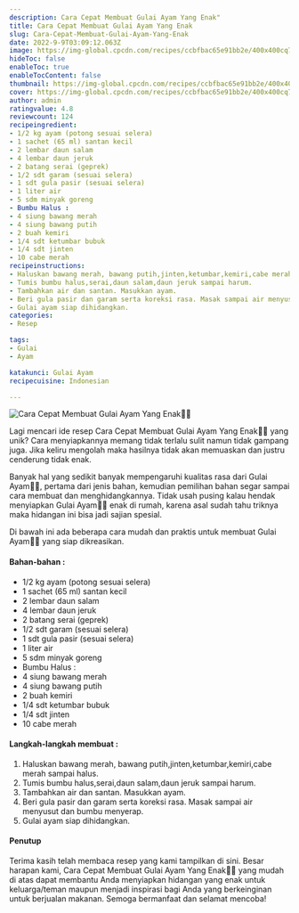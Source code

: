 ```yaml
---
description: Cara Cepat Membuat Gulai Ayam Yang Enak"
title: Cara Cepat Membuat Gulai Ayam Yang Enak
slug: Cara-Cepat-Membuat-Gulai-Ayam-Yang-Enak
date: 2022-9-9T03:09:12.063Z
image: https://img-global.cpcdn.com/recipes/ccbfbac65e91bb2e/400x400cq70/photo.jpg
hideToc: false
enableToc: true
enableTocContent: false
thumbnail: https://img-global.cpcdn.com/recipes/ccbfbac65e91bb2e/400x400cq70/photo.jpg
cover: https://img-global.cpcdn.com/recipes/ccbfbac65e91bb2e/400x400cq70/photo.jpg
author: admin
ratingvalue: 4.8
reviewcount: 124
recipeingredient:
- 1/2 kg ayam (potong sesuai selera)
- 1 sachet (65 ml) santan kecil
- 2 lembar daun salam
- 4 lembar daun jeruk
- 2 batang serai (geprek)
- 1/2 sdt garam (sesuai selera)
- 1 sdt gula pasir (sesuai selera)
- 1 liter air
- 5 sdm minyak goreng
- Bumbu Halus :
- 4 siung bawang merah
- 4 siung bawang putih
- 2 buah kemiri
- 1/4 sdt ketumbar bubuk
- 1/4 sdt jinten
- 10 cabe merah
recipeinstructions:
- Haluskan bawang merah, bawang putih,jinten,ketumbar,kemiri,cabe merah sampai halus.
- Tumis bumbu halus,serai,daun salam,daun jeruk sampai harum.
- Tambahkan air dan santan. Masukkan ayam.
- Beri gula pasir dan garam serta koreksi rasa. Masak sampai air menyusut dan bumbu menyerap.
- Gulai ayam siap dihidangkan.
categories:
- Resep

tags:
- Gulai
- Ayam

katakunci: Gulai Ayam
recipecuisine: Indonesian

---
```


![Cara Cepat Membuat Gulai Ayam Yang Enak👩‍🍳](https://img-global.cpcdn.com/recipes/ccbfbac65e91bb2e/400x400cq70/photo.jpg)

Lagi mencari ide resep Cara Cepat Membuat Gulai Ayam Yang Enak👩‍🍳 yang unik? Cara menyiapkannya memang tidak terlalu sulit namun tidak gampang juga. Jika keliru mengolah maka hasilnya tidak akan memuaskan dan justru cenderung tidak enak.

Banyak hal yang sedikit banyak mempengaruhi kualitas rasa dari Gulai Ayam👩‍🍳, pertama dari jenis bahan, kemudian pemilihan bahan segar sampai cara membuat dan menghidangkannya. Tidak usah pusing kalau hendak menyiapkan Gulai Ayam👩‍🍳 enak di rumah, karena asal sudah tahu triknya maka hidangan ini bisa jadi sajian spesial.

Di bawah ini ada beberapa cara mudah dan praktis untuk membuat Gulai Ayam👩‍🍳 yang siap dikreasikan.

<!--inarticleads1-->

#### Bahan-bahan :

- 1/2 kg ayam (potong sesuai selera)
- 1 sachet (65 ml) santan kecil
- 2 lembar daun salam
- 4 lembar daun jeruk
- 2 batang serai (geprek)
- 1/2 sdt garam (sesuai selera)
- 1 sdt gula pasir (sesuai selera)
- 1 liter air
- 5 sdm minyak goreng
- Bumbu Halus :
- 4 siung bawang merah
- 4 siung bawang putih
- 2 buah kemiri
- 1/4 sdt ketumbar bubuk
- 1/4 sdt jinten
- 10 cabe merah

<!--inarticleads2-->

#### Langkah-langkah membuat :

1. Haluskan bawang merah, bawang putih,jinten,ketumbar,kemiri,cabe merah sampai halus.
1. Tumis bumbu halus,serai,daun salam,daun jeruk sampai harum.
1. Tambahkan air dan santan. Masukkan ayam.
1. Beri gula pasir dan garam serta koreksi rasa. Masak sampai air menyusut dan bumbu menyerap.
1. Gulai ayam siap dihidangkan.

#### Penutup

Terima kasih telah membaca resep yang kami tampilkan di sini. Besar harapan kami, Cara Cepat Membuat Gulai Ayam Yang Enak👩‍🍳 yang mudah di atas dapat membantu Anda menyiapkan hidangan yang enak untuk keluarga/teman maupun menjadi inspirasi bagi Anda yang berkeinginan untuk berjualan makanan. Semoga bermanfaat dan selamat mencoba!